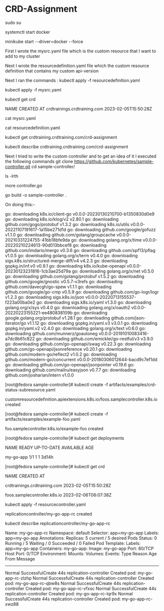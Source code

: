 # CRD-Assignment
sudo su

systemctl start docker

minikube start --driver=docker --force

First I wrote the mysrc.yaml file which is the custom resource that I want to add to my cluster

Next I wrote the resourcedefinition.yaml file which the custom resource definition that contains my custom api-version

Next I ran the commands :
  kubectl apply -f resourcedefinition.yaml
  
  kubectl apply -f mysrc.yaml

kubectl get crd

NAME                           CREATED AT
crdtrainings.crdtraining.com   2023-02-05T15:50:28Z

cat mysrc.yaml

cat resourcedefinition.yaml

kubectl get crdtraining.crdtraining.com/crd-assignment

kubectl describe crdtraining.crdtraining.com/crd-assignment

Next I tried to write the custom controller and to get an idea of it I executed the following commands
  git clone https://github.com/kubernetes/sample-controller.git
  cd sample-controller/
  
  ls -lrth
  
  more controller.go
  
  go build -o sample-controller .
  
  On doing this:-
  
go: downloading k8s.io/client-go v0.0.0-20230130210700-b1350830d0e9
go: downloading k8s.io/klog/v2 v2.80.1
go: downloading github.com/gogo/protobuf v1.3.2
go: downloading k8s.io/utils v0.0.0-20221107191617-1a15be271d1d
go: downloading github.com/google/gofuzz v1.1.0
go: downloading github.com/golang/groupcache v0.0.0-20210331224755-41bb18bfe9da
go: downloading golang.org/x/time v0.0.0-20220210224613-90d013bbcef8
go: downloading github.com/imdario/mergo v0.3.6
go: downloading github.com/spf13/pflag v1.0.5
go: downloading golang.org/x/term v0.4.0
go: downloading sigs.k8s.io/structured-merge-diff/v4 v4.2.3
go: downloading gopkg.in/inf.v0 v0.9.1
go: downloading k8s.io/kube-openapi v0.0.0-20230123231816-1cb3ae25d79a
go: downloading golang.org/x/net v0.5.0
go: downloading github.com/golang/protobuf v1.5.2
go: downloading github.com/google/gnostic v0.5.7-v3refs
go: downloading github.com/davecgh/go-spew v1.1.1
go: downloading github.com/google/go-cmp v0.5.9
go: downloading github.com/go-logr/logr v1.2.3
go: downloading sigs.k8s.io/json v0.0.0-20220713155537-f223a00ba0e2
go: downloading sigs.k8s.io/yaml v1.3.0
go: downloading golang.org/x/sys v0.4.0
go: downloading golang.org/x/oauth2 v0.0.0-20220223155221-ee480838109b
go: downloading google.golang.org/protobuf v1.28.1
go: downloading github.com/json-iterator/go v1.1.12
go: downloading gopkg.in/yaml.v3 v3.0.1
go: downloading gopkg.in/yaml.v2 v2.4.0
go: downloading golang.org/x/text v0.6.0
go: downloading github.com/munnerz/goautoneg v0.0.0-20191010083416-a7dc8b61c822
go: downloading github.com/emicklei/go-restful/v3 v3.9.0
go: downloading github.com/go-openapi/swag v0.22.3
go: downloading github.com/go-openapi/jsonreference v0.20.1
go: downloading github.com/modern-go/reflect2 v1.0.2
go: downloading github.com/modern-go/concurrent v0.0.0-20180306012644-bacd9c7ef1dd
go: downloading github.com/go-openapi/jsonpointer v0.19.6
go: downloading github.com/mailru/easyjson v0.7.7
go: downloading github.com/josharian/intern v1.0.0



[root@fedora sample-controller]# kubectl create -f artifacts/examples/crd-status-subresource.yaml

customresourcedefinition.apiextensions.k8s.io/foos.samplecontroller.k8s.io created


[root@fedora sample-controller]# kubectl create -f artifacts/examples/example-foo.yaml

foo.samplecontroller.k8s.io/example-foo created


[root@fedora sample-controller]# kubectl get deployments

NAME        READY   UP-TO-DATE   AVAILABLE   AGE

my-go-app   1/1     1            1           3d14h



[root@fedora sample-controller]# kubectl get crd

NAME                           CREATED AT

crdtrainings.crdtraining.com   2023-02-05T15:50:28Z

foos.samplecontroller.k8s.io   2023-02-06T06:07:38Z



kubectl apply -f resourcecontroller.yaml

replicationcontroller/my-go-app-rc created


kubectl describe replicationcontroller/my-go-app-rc

Name:         my-go-app-rc
Namespace:    default
Selector:     app=my-go-app
Labels:       app=my-go-app
Annotations:  <none>
Replicas:     5 current / 5 desired
Pods Status:  0 Running / 5 Waiting / 0 Succeeded / 0 Failed
Pod Template:
  Labels:  app=my-go-app
  Containers:
   my-go-app:
    Image:        my-go-app
    Port:         80/TCP
    Host Port:    0/TCP
    Environment:  <none>
    Mounts:       <none>
  Volumes:        <none>
Events:
  Type    Reason            Age   From                    Message
  ----    ------            ----  ----                    -------
  Normal  SuccessfulCreate  44s   replication-controller  Created pod: my-go-app-rc-zlzhp
  Normal  SuccessfulCreate  44s   replication-controller  Created pod: my-go-app-rc-qbw8s
  Normal  SuccessfulCreate  44s   replication-controller  Created pod: my-go-app-rc-vfxsc
  Normal  SuccessfulCreate  44s   replication-controller  Created pod: my-go-app-rc-lqr9x
  Normal  SuccessfulCreate  44s   replication-controller  Created pod: my-go-app-rc-xwz88
